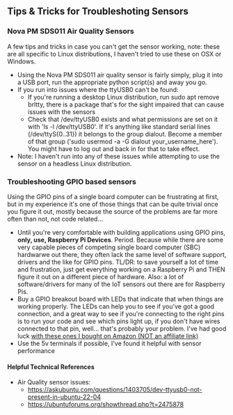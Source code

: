 

## Tips & Tricks for Troubleshoting Sensors

### Nova PM SDS011 Air Quality Sensors 

A few tips and tricks in case you can't get the sensor working, note: these are all specific to Linux distributions, I haven't tried to use these on OSX or Windows. 

* Using the Nova PM SDS011 air quality sensor is fairly simply, plug it into a USB port, run the appropriate python script(s) and away you go. 
* If you run into issues where the ttyUSB0 can't be found:
    * If you're running a desktop Linux distribution, run sudo apt remove brltty, there is a package that's for the sight impaired that can cause issues with the sensors
    * Check that /dev/ttyUSB0 exists and what permissions are set on it with 'ls -l /dev/ttyUSB0'. If it's anything like standard serial lines (/dev/ttyS{0..31}) it belongs to the group dialout. Become a member of that group ('sudo usermod -a -G dialout your_username_here'). You might have to log out and back in for that to take effect.
* Note: I haven't run into any of these issues while attempting to use the sensor on a headless Linux distribution. 

### Troubleshooting GPIO based sensors 

Using the GPIO pins of a single board computer can be frustrating at first, but in my experience it's one of those things that can be quite trivial once you figure it out, mostly because the source of the problems are far more often than not, not code related...

* Until you're very comfortable with building applications using GPIO pins, **only, use, Raspberry Pi Devices**. Period. Because while there are some very capable pieces of competing single board computer (SBC) hardwarwe out there, they often lack the same level of software support, drivers and the like for GPIO pins. TL/DR: to save yourself a lot of time and frustration, just get everything working on a Raspberry Pi and THEN figure it out on a different piece of hardware. Also: a lot of software/drivers for many of the IoT sensors out there are for Raspberry Pis. 
* Buy a GPIO breakout board with LEDs that indicate that when things are working properly. The LEDs can help you to see if you've got a good connection, and a great way to see if you're connecting to the right pins is to run your code and see which pins light up, if you don't have wires connected to that pin, well... that's probably your problem. I've had good luck [with these ones I bought on Amazon (NOT an affiliate link)](https://www.amazon.com/GeeekPi-Terminal-Raspberry-Expansion-Connector/dp/B0C2P943ZJ?) 
* Use the 5v terminals if possible, I've found it helpful with sensor performance 



#### Helpful Technical References
* Air Quality sensor issues: 
    * https://askubuntu.com/questions/1403705/dev-ttyusb0-not-present-in-ubuntu-22-04 
    * https://ubuntuforums.org/showthread.php?t=2475878

    
